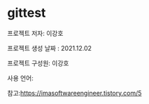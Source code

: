 # gittest

프로젝트 저자: 이강호

프로젝트 생성 날짜 : 2021.12.02

프로젝트 구성원: 이강호

사용 언어:

참고:https://imasoftwareengineer.tistory.com/5
